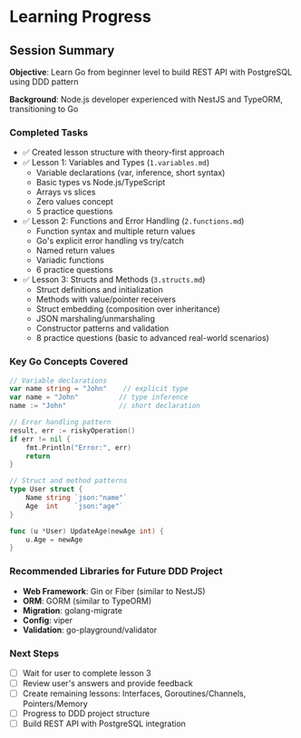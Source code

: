 # Learning Progress

## Session Summary

**Objective**: Learn Go from beginner level to build REST API with PostgreSQL using DDD pattern

**Background**: Node.js developer experienced with NestJS and TypeORM, transitioning to Go

### Completed Tasks
- ✅ Created lesson structure with theory-first approach
- ✅ Lesson 1: Variables and Types (`1.variables.md`)
  - Variable declarations (var, inference, short syntax)
  - Basic types vs Node.js/TypeScript
  - Arrays vs slices
  - Zero values concept
  - 5 practice questions
- ✅ Lesson 2: Functions and Error Handling (`2.functions.md`)
  - Function syntax and multiple return values
  - Go's explicit error handling vs try/catch
  - Named return values
  - Variadic functions
  - 6 practice questions
- ✅ Lesson 3: Structs and Methods (`3.structs.md`)
  - Struct definitions and initialization
  - Methods with value/pointer receivers
  - Struct embedding (composition over inheritance)
  - JSON marshaling/unmarshaling
  - Constructor patterns and validation
  - 8 practice questions (basic to advanced real-world scenarios)

### Key Go Concepts Covered
```go
// Variable declarations
var name string = "John"    // explicit type
var name = "John"          // type inference  
name := "John"             // short declaration

// Error handling pattern
result, err := riskyOperation()
if err != nil {
    fmt.Println("Error:", err)
    return
}

// Struct and method patterns
type User struct {
    Name string `json:"name"`
    Age  int    `json:"age"`
}

func (u *User) UpdateAge(newAge int) {
    u.Age = newAge
}
```

### Recommended Libraries for Future DDD Project
- **Web Framework**: Gin or Fiber (similar to NestJS)
- **ORM**: GORM (similar to TypeORM)
- **Migration**: golang-migrate
- **Config**: viper
- **Validation**: go-playground/validator

### Next Steps
- [ ] Wait for user to complete lesson 3
- [ ] Review user's answers and provide feedback
- [ ] Create remaining lessons: Interfaces, Goroutines/Channels, Pointers/Memory
- [ ] Progress to DDD project structure
- [ ] Build REST API with PostgreSQL integration